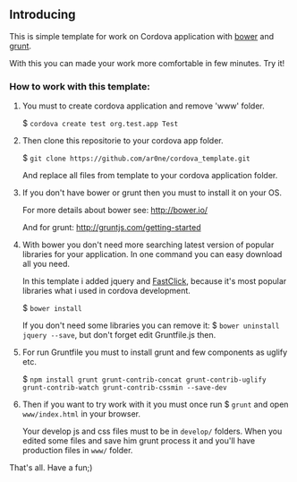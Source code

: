 ## Introducing

This is simple template for work on Cordova application with [bower](https://github.com/bower/bower) and [grunt](https://github.com/gruntjs/grunt).

With this you can made your work more comfortable in few minutes. Try it! 

### How to work with this template:

1. You must to create cordova application and remove 'www' folder.

	$ `cordova create test org.test.app Test`

2. Then clone this repositorie to your cordova app folder.

	$ `git clone https://github.com/ar0ne/cordova_template.git`

	And replace all files from template to your cordova application folder.

3. If you don't have bower or grunt then you must to install it on your OS.

	For more details about bower see: http://bower.io/

	And for grunt: 	http://gruntjs.com/getting-started

4. With bower you don't need more searching latest version of popular libraries for your application. In one command you can easy download all you need.

	In this template i added jquery and [FastClick](https://github.com/ftlabs/fastclick), because it's most popular libraries what i used in cordova development.

	$ `bower install`

	If you don't need some libraries you can remove it: $ `bower uninstall jquery --save`, but don't forget edit Gruntfile.js then.

5. For run Gruntfile you must to install grunt and few components as uglify etc.

	$ `npm install grunt grunt-contrib-concat grunt-contrib-uglify grunt-contrib-watch grunt-contrib-cssmin --save-dev`

6. Then if you want to try work with it you must once run $ `grunt` and open `www/index.html` in your browser. 

	Your develop js and css files must to be in `develop/` folders. When you edited some files and save him grunt process it and you'll have production files in `www/` folder.

That's all. Have a fun;)
